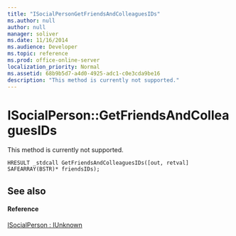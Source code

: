 ```yaml
---
title: "ISocialPersonGetFriendsAndColleaguesIDs"
ms.author: null
author: null
manager: soliver
ms.date: 11/16/2014
ms.audience: Developer
ms.topic: reference
ms.prod: office-online-server
localization_priority: Normal
ms.assetid: 68b9b5d7-a4d0-4925-adc1-c0e3cda9be16
description: "This method is currently not supported."
---
```


# ISocialPerson::GetFriendsAndColleaguesIDs

This method is currently not supported. 
  
```
HRESULT _stdcall GetFriendsAndColleaguesIDs([out, retval] SAFEARRAY(BSTR)* friendsIDs);
```

## See also

#### Reference

[ISocialPerson : IUnknown](isocialpersoniunknown.md)

